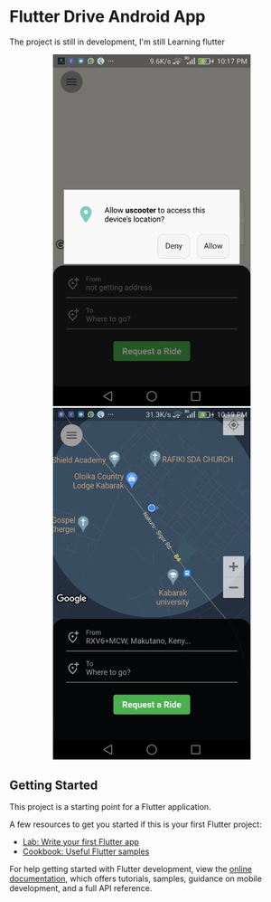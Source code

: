 # Flutter Drive Android App

The project is still in development,
I'm still Learning flutter 

<p align="center">
  <img src="images/flutter_01.png" width="350" >
  
  <img src="images/flutter_03.png" width="350" >
</p>


## Getting Started

This project is a starting point for a Flutter application.

A few resources to get you started if this is your first Flutter project:

- [Lab: Write your first Flutter app](https://docs.flutter.dev/get-started/codelab)
- [Cookbook: Useful Flutter samples](https://docs.flutter.dev/cookbook)

For help getting started with Flutter development, view the
[online documentation](https://docs.flutter.dev/), which offers tutorials,
samples, guidance on mobile development, and a full API reference.
